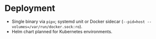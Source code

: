 # Deployment
* Single binary via `pipx`; systemd unit or Docker sidecar (`--pid=host --volumes=/var/run/docker.sock:ro`).
* Helm chart planned for Kubernetes environments.
